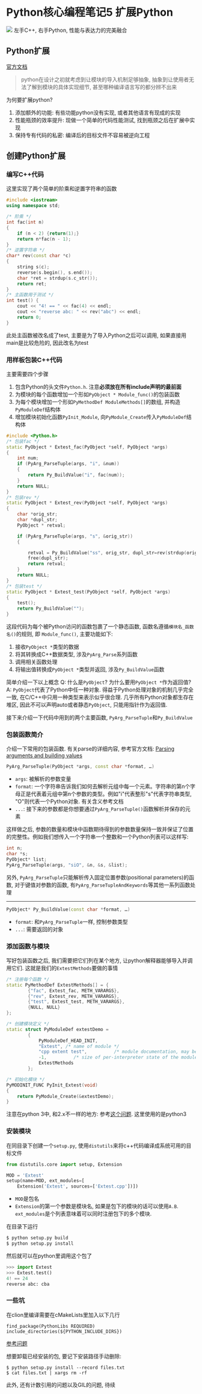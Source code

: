 # Python核心编程笔记5 扩展Python


![](https://my-imgshare.oss-cn-shenzhen.aliyuncs.com/46228691_p0.jpg)
左手C++, 右手Python, 性能与表达力的完美融合
<!--more-->

## Python扩展
[官方文档](https://docs.python.org/3/extending/extending.html)

> python在设计之初就考虑到让模块的导入机制足够抽象, 抽象到让使用者无法了解到模块的具体实现细节, 甚至哪种编译语言写的都分辨不出来

为何要扩展python?

1. 添加额外的功能: 有些功能python没有实现, 或者其他语言有现成的实现
2. 性能瓶颈的效率提升: 现做一个简单的代码性能测试, 找到瓶颈之后在扩展中实现
3. 保持专有代码的私密: 编译后的目标文件不容易被逆向工程

## 创建Python扩展
### 编写C++代码
这里实现了两个简单的阶乘和逆置字符串的函数
```c++
#include <iostream>
using namespace std;

/* 阶乘 */
int fac(int n)
{
    if (n < 2) {return(1);}
    return n*fac(n - 1);
}
/* 逆置字符串 */
char* rev(const char *c)
{
    string s(c);
    reverse(s.begin(), s.end());
    char *ret = strdup(s.c_str());
    return ret;
}
/* 主函数用于测试 */
int test() {
    cout << "4! == " << fac(4) << endl;
    cout << "reverse abc: " << rev("abc") << endl;
    return 0;
}
```
此处主函数被改名成了test, 主要是为了导入Python之后可以调用, 如果直接用main是比较危险的, 因此改名为test

### 用样板包装C++代码
主要需要四个步骤

1. 包含Python的头文件`Python.h`. 注意**必须放在所有include声明的最前面**
2. 为模块的每个函数增加一个形如`PyObject * Module_func()`的包装函数
3. 为每个模块增加一个形如`PyMethodDef ModuleMethods[]`的数组, 并构造`PyModuleDef`结构体
4. 增加模块初始化函数`PyInit_Module`, 向`PyModule_Create`传入`PyModuleDef`结构体

```c++
#include <Python.h>
/* 包装fac */
static PyObject * Extest_fac(PyObject *self, PyObject *args)
{
    int num;
    if (PyArg_ParseTuple(args, "i", &num))
    {
        return Py_BuildValue("i", fac(num));
    }
    return NULL;
}
/* 包装rev */
static PyObject * Extest_rev(PyObject *self, PyObject *args)
{
    char *orig_str;
    char *dupl_str;
    PyObject * retval;

    if (PyArg_ParseTuple(args, "s", &orig_str))
    {

        retval = Py_BuildValue("ss", orig_str, dupl_str=rev(strdup(orig_str)));
        free(dupl_str);
        return retval;
    }
    return NULL;
}
/* 包装test */
static PyObject * Extest_test(PyObject *self, PyObject *args)
{
    test();
    return Py_BuildValue("");
}
```
这段代码为每个被Python访问的函数包裹了一个静态函数, 函数名遵循`模块名_函数名()`的规则, 即 `Module_func()`, 主要功能如下:

1. 接收`PyObject *`类型的数据
2. 将其转换成C++数据类型, 涉及`PyArg_Parse`系列函数
3. 调用相关函数处理
4. 将输出值转换成`PyObject *`类型并返回, 涉及`Py_BuildValue`函数

简单介绍一下以上概念
Q: 什么是`PyObject`? 为什么要用`PyObject *`作为返回值?
A: `PyObject`代表了Python中任一种对象. 得益于Python处理对象的机制几乎完全一致, 在C/C++中只用一种类型来表示似乎很合理. 几乎所有Python对象都生存在堆区, 因此不可以声明auto或者静态`PyObject`, 只能用指针作为返回值.

接下来介绍一下代码中用到的两个主要函数, `PyArg_ParseTuple`和`Py_BuildValue`

### 包装函数简介
介绍一下常用的包装函数. 有关parse的详细内容, 参考官方文档: [Parsing arguments and building values](https://docs.python.org/3/c-api/arg.html)
```c++
PyArg_ParseTuple(PyObject *args, const char *format, …)
```
 - `args`: 被解析的参数变量
 - `format`: 一个字符串告诉我们如何去解析元组中每一个元素。字符串的第n个字母正是代表着元组中第n个参数的类型。例如"i"代表整形"s"代表字符串类型, "O"则代表一个Python对象. 有关含义参考文档
 - `...`: 接下来的参数都是你想要通过`PyArg_ParseTuple()`函数解析并保存的元素

这样做之后, 参数的数量和模块中函数期待得到的参数数量保持一致并保证了位置的完整性。例如我们想传入一个字符串一个整数和一个Python列表可以这样写:
```c++
int n;
char *s;
PyObject* list;
PyArg_ParseTuple(args, "siO", &n, &s, &list);
```

另外, `PyArg_ParseTuple`只能解析传入固定位置参数(positional parameters)的函数, 对于键值对参数的函数, 有`PyArg_ParseTupleAndKeywords`等其他一系列函数处理

---

```c++
PyObject* Py_BuildValue(const char *format, …)
```
 - `format`: 和`PyArg_ParseTuple`一样, 控制参数类型
 - `...`: 需要返回的对象

### 添加函数与模块
写好包装函数之后, 我们需要把它们列在某个地方, 让python解释器能够导入并调用它们. 这就是我们的`ExtestMethods`要做的事情
```c++
/* 注册每个函数 */
static PyMethodDef ExtestMethods[] = {
        {"fac", Extest_fac, METH_VARARGS},
        {"rev", Extest_rev, METH_VARARGS},
        {"test", Extest_test, METH_VARARGS},
        {NULL, NULL}
};

/* 创建模块定义 */
static struct PyModuleDef extestDemo =
        {
            PyModuleDef_HEAD_INIT,
            "Extest", /* name of module */
            "cpp extent test",          /* module documentation, may be NULL */
            -1,          /* size of per-interpreter state of the module, or -1 if the module keeps state in global variables. */
            ExtestMethods
        };

/* 初始化模块 */
PyMODINIT_FUNC PyInit_Extest(void)
{
    return PyModule_Create(&extestDemo);
}
```
注意在python 3中, 和2.x不一样的地方: 参考[这个问题](https://stackoverflow.com/questions/28305731). 这里使用的是python3

### 安装模块
在同目录下创建一个`setup.py`, 使用`distutils`来将c++代码编译成系统可用的目标文件

```python
from distutils.core import setup, Extension

MOD = 'Extest'
setup(name=MOD, ext_modules=[
    Extension('Extest', sources=['Extest.cpp'])])
```
 - `MOD`是包名
 - `Extension`的第一个参数是模块名, 如果是包下的模块的话可以使用`A.B`. `ext_modules`是个列表意味着可以同时注册包下的多个模块.

在目录下运行
```bash
$ python setup.py build
$ python setup.py install
```
然后就可以在python里调用这个包了
```python
>>> import Extest
>>> Extest.test()
4! == 24
reverse abc: cba
```

### 一些坑
在clion里编译需要在cMakeLists里加入以下几行
```
find_package(PythonLibs REQUIRED)
include_directories(${PYTHON_INCLUDE_DIRS})
```
[参考问题](https://stackoverflow.com/questions/11041299/python-h-no-such-file-or-directory)

想要卸载已经安装的包, 要记下安装路径手动删除:
```
$ python setup.py install --record files.txt
$ cat files.txt | xargs rm -rf
```

此外, 还有计数引用的问题以及GIL的问题, 待续
